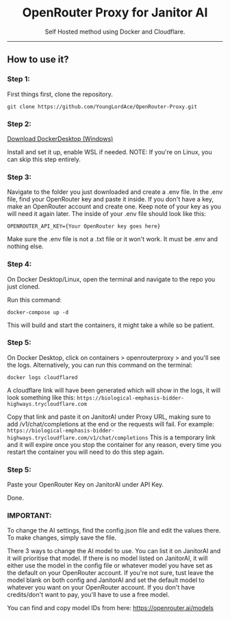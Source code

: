 <h1 align="center">OpenRouter Proxy for Janitor AI</h1>

<p align="center">Self Hosted method using Docker and Cloudflare.</p>

<hr>
  
## How to use it?

### Step 1:

First things first, clone the repository.
```
git clone https://github.com/YoungLordAce/OpenRouter-Proxy.git
```

### Step 2:

[Download DockerDesktop (Windows)](https://app.docker.com/)

Install and set it up, enable WSL if needed. NOTE: If you're on Linux, you can skip this step entirely.

### Step 3: 

Navigate to the folder you just downloaded and create a .env file.
In the .env file, find your OpenRouter key and paste it inside. If you don't have a key, make an OpenRouter account and create one. Keep note of your key as you will need it again later.
The inside of your .env file should look like this: 
```
OPENROUTER_API_KEY={Your OpenRouter key goes here}
```
Make sure the .env file is not a .txt file or it won't work. It must be .env and nothing else.

### Step 4: 

On Docker Desktop/Linux, open the terminal and navigate to the repo you just cloned.

Run this command:
```
docker-compose up -d
``` 
This will build and start the containers, it might take a while so be patient.

### Step 5: 

On Docker Desktop, click on containers > openrouterproxy > and you'll see the logs. Alternatively, you can run this command on the terminal: 
```
docker logs cloudflared
``` 
A cloudflare link will have been generated which will show in the logs, it will look something like this:
```https://biological-emphasis-bidder-highways.trycloudflare.com```

Copy that link and paste it on JanitorAI under Proxy URL, making sure to add /v1/chat/completions at the end or the requests will fail. For example: ```https://biological-emphasis-bidder-highways.trycloudflare.com/v1/chat/completions```
This is a temporary link and it will expire once you stop the container for any reason, every time you restart the container you will need to do this step again.

### Step 5: 

Paste your OpenRouter Key on JanitorAI under API Key.

Done.


### IMPORTANT: 
To change the AI settings, find the config.json file and edit the values there. To make changes, simply save the file.

There 3 ways to change the AI model to use. You can list it on JanitorAI and it will prioritise that model. If there is no model listed on JanitorAI, it will either use the model in the config file or whatever model you have set as the default on your OpenRouter account. If you're not sure, tust leave the model blank on both config and JanitorAI and set the default model to whatever you want on your OpenRouter account. If you don't have credits/don't want to pay, you'll have to use a free model.

You can find and copy model IDs from here: https://openrouter.ai/models

